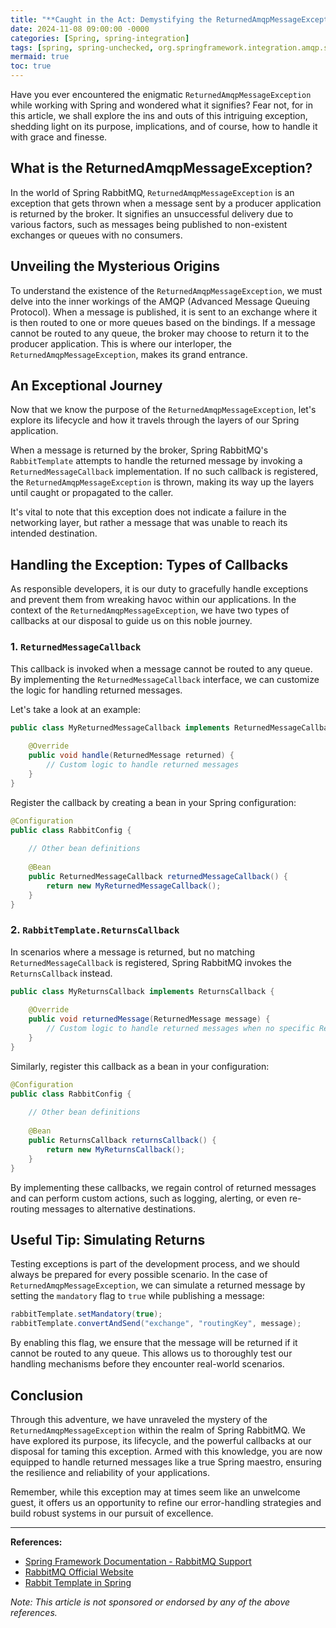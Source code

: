```yaml
---
title: "**Caught in the Act: Demystifying the ReturnedAmqpMessageException in Spring**"
date: 2024-11-08 09:00:00 -0000
categories: [Spring, spring-integration]
tags: [spring, spring-unchecked, org.springframework.integration.amqp.support]
mermaid: true
toc: true
---
```



Have you ever encountered the enigmatic `ReturnedAmqpMessageException` while working with Spring and wondered what it signifies? Fear not, for in this article, we shall explore the ins and outs of this intriguing exception, shedding light on its purpose, implications, and of course, how to handle it with grace and finesse.

## What is the ReturnedAmqpMessageException?

In the world of Spring RabbitMQ, `ReturnedAmqpMessageException` is an exception that gets thrown when a message sent by a producer application is returned by the broker. It signifies an unsuccessful delivery due to various factors, such as messages being published to non-existent exchanges or queues with no consumers.

## Unveiling the Mysterious Origins

To understand the existence of the `ReturnedAmqpMessageException`, we must delve into the inner workings of the AMQP (Advanced Message Queuing Protocol). When a message is published, it is sent to an exchange where it is then routed to one or more queues based on the bindings. If a message cannot be routed to any queue, the broker may choose to return it to the producer application. This is where our interloper, the `ReturnedAmqpMessageException`, makes its grand entrance.

## An Exceptional Journey

Now that we know the purpose of the `ReturnedAmqpMessageException`, let's explore its lifecycle and how it travels through the layers of our Spring application.

When a message is returned by the broker, Spring RabbitMQ's `RabbitTemplate` attempts to handle the returned message by invoking a `ReturnedMessageCallback` implementation. If no such callback is registered, the `ReturnedAmqpMessageException` is thrown, making its way up the layers until caught or propagated to the caller.

It's vital to note that this exception does not indicate a failure in the networking layer, but rather a message that was unable to reach its intended destination.

## Handling the Exception: Types of Callbacks

As responsible developers, it is our duty to gracefully handle exceptions and prevent them from wreaking havoc within our applications. In the context of the `ReturnedAmqpMessageException`, we have two types of callbacks at our disposal to guide us on this noble journey.

### 1. `ReturnedMessageCallback`

This callback is invoked when a message cannot be routed to any queue. By implementing the `ReturnedMessageCallback` interface, we can customize the logic for handling returned messages.

Let's take a look at an example:

```java
public class MyReturnedMessageCallback implements ReturnedMessageCallback {
    
    @Override
    public void handle(ReturnedMessage returned) {
        // Custom logic to handle returned messages
    }
}
```
Register the callback by creating a bean in your Spring configuration:

```java
@Configuration
public class RabbitConfig {
    
    // Other bean definitions
    
    @Bean
    public ReturnedMessageCallback returnedMessageCallback() {
        return new MyReturnedMessageCallback();
    }
}
```

### 2. `RabbitTemplate.ReturnsCallback`

In scenarios where a message is returned, but no matching `ReturnedMessageCallback` is registered, Spring RabbitMQ invokes the `ReturnsCallback` instead.

```java
public class MyReturnsCallback implements ReturnsCallback {
    
    @Override
    public void returnedMessage(ReturnedMessage message) {
        // Custom logic to handle returned messages when no specific ReturnedMessageCallback is registered
    }
}
```

Similarly, register this callback as a bean in your configuration:

```java
@Configuration
public class RabbitConfig {
    
    // Other bean definitions
    
    @Bean
    public ReturnsCallback returnsCallback() {
        return new MyReturnsCallback();
    }
}
```

By implementing these callbacks, we regain control of returned messages and can perform custom actions, such as logging, alerting, or even re-routing messages to alternative destinations.

## Useful Tip: Simulating Returns

Testing exceptions is part of the development process, and we should always be prepared for every possible scenario. In the case of `ReturnedAmqpMessageException`, we can simulate a returned message by setting the `mandatory` flag to `true` while publishing a message:

```java
rabbitTemplate.setMandatory(true);
rabbitTemplate.convertAndSend("exchange", "routingKey", message);
```

By enabling this flag, we ensure that the message will be returned if it cannot be routed to any queue. This allows us to thoroughly test our handling mechanisms before they encounter real-world scenarios.

## Conclusion

Through this adventure, we have unraveled the mystery of the `ReturnedAmqpMessageException` within the realm of Spring RabbitMQ. We have explored its purpose, its lifecycle, and the powerful callbacks at our disposal for taming this exception. Armed with this knowledge, you are now equipped to handle returned messages like a true Spring maestro, ensuring the resilience and reliability of your applications.

Remember, while this exception may at times seem like an unwelcome guest, it offers us an opportunity to refine our error-handling strategies and build robust systems in our pursuit of excellence.

---

**References:**

- [Spring Framework Documentation - RabbitMQ Support](https://docs.spring.io/spring-framework/docs/current/reference/html/integration.html#amqp-rabbitmq)
- [RabbitMQ Official Website](https://www.rabbitmq.com/)
- [Rabbit Template in Spring](https://docs.spring.io/spring-amqp/reference/html/index.html#template)

*Note: This article is not sponsored or endorsed by any of the above references.*